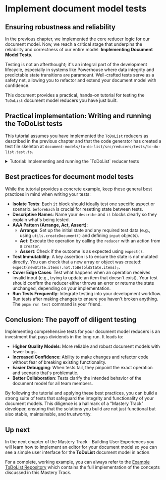# Implement document model tests

## Ensuring robustness and reliability

In the previous chapter, we implemented the core reducer logic for our document model. Now, we reach a critical stage that underpins the reliability and correctness of our entire model: **Implementing Document Model Tests**.

Testing is not an afterthought; it's an integral part of the development lifecycle, especially in systems like Powerhouse where data integrity and predictable state transitions are paramount. Well-crafted tests serve as a safety net, allowing you to refactor and extend your document model with confidence.

This document provides a practical, hands-on tutorial for testing the `ToDoList` document model reducers you have just built.

## Practical implementation: Writing and running the ToDoList tests

This tutorial assumes you have implemented the `ToDoList` reducers as described in the previous chapter and that the code generator has created a test file skeleton at `document-models/to-do-list/src/reducers/tests/to-do-list.test.ts`.

<details>
<summary>Tutorial: Implementing and running the `ToDoList` reducer tests</summary>

### 1. Implement the reducer tests

With the reducer logic in place, it's critical to test it. Navigate to the generated test file at `document-models/to-do-list/src/reducers/tests/to-do-list.test.ts` and replace its contents with the following test suite.

This suite tests each operation, verifying not only that the `items` array is correct, but also that our `stats` object is updated as expected and that the operation itself is recorded properly in the document's history.

```typescript
import utils from '../../gen/utils.js';
import { reducer } from '../../gen/reducer.js';
import * as creators from '../../gen/creators.js';
import { ToDoListDocument } from '../../gen/types.js';

describe('Todolist Operations', () => {
    let document: ToDoListDocument;

    beforeEach(() => {
        // REMARKS: We start with a fresh, empty document for each test.
        // The `createDocument` utility initializes the state with an empty 'items' array
        // and a 'stats' object with all counts set to 0.
        document = utils.createDocument();
    });

    it('should handle addTodoItem operation', () => {
        const input = { id: '1', text: 'Buy milk' };
        
        // REMARKS: We apply the 'addTodoItem' operation.
        const updatedDocument = reducer(document, creators.addTodoItem(input));

        // REMARKS: We verify the operation was recorded in the document's history.
        // Powerhouse records every operation in an array.
        expect(updatedDocument.operations.global).toHaveLength(1);
        expect(updatedDocument.operations.global[0].type).toBe('ADD_TODO_ITEM');
        // REMARKS: We also check that the input data and index are recorded correctly.
        expect(updatedDocument.operations.global[0].input).toStrictEqual(input);
        expect(updatedDocument.operations.global[0].index).toEqual(0);

        // REMARKS: Finally, we verify the state was updated according to our reducer logic.
        expect(updatedDocument.state.global.items).toHaveLength(1);
        expect(updatedDocument.state.global.stats.total).toBe(1);
        expect(updatedDocument.state.global.stats.unchecked).toBe(1);
    });

    it('should handle updateTodoItem operation', () => {
        // REMARKS: For an update, we first need to add an item.
        const addInput = { id: '1', text: 'Buy milk' };
        const updateInput = { id: '1', checked: true }; // We'll test checking the item.

        // REMARKS: Operations are applied sequentially to build up document state.
        const createdDocument = reducer(document, creators.addTodoItem(addInput));
        const updatedDocument = reducer(createdDocument, creators.updateTodoItem(updateInput));

        // REMARKS: Now we should have 2 operations in the history.
        expect(updatedDocument.operations.global).toHaveLength(2);
        expect(updatedDocument.operations.global[1].type).toBe('UPDATE_TODO_ITEM');
        expect(updatedDocument.operations.global[1].input).toStrictEqual(updateInput);
        
        // REMARKS: We check that the state reflects the update, including our stats.
        expect(updatedDocument.state.global.items[0].checked).toBe(true);
        expect(updatedDocument.state.global.stats.total).toBe(1);
        expect(updatedDocument.state.global.stats.unchecked).toBe(0);
        expect(updatedDocument.state.global.stats.checked).toBe(1);
    });

    it('should handle deleteTodoItem operation', () => {
        const addInput = { id: '1', text: 'Buy milk' };
        const deleteInput = { id: '1' };

        const createdDocument = reducer(document, creators.addTodoItem(addInput));
        const updatedDocument = reducer(createdDocument, creators.deleteTodoItem(deleteInput));

        // REMARKS: After deletion, we still have 2 operations in history,
        // but the items array is now empty and the stats are back to zero.
        expect(updatedDocument.operations.global).toHaveLength(2);
        expect(updatedDocument.operations.global[1].type).toBe('DELETE_TODO_ITEM');
        expect(updatedDocument.state.global.items).toHaveLength(0);
        expect(updatedDocument.state.global.stats.total).toBe(0);
        expect(updatedDocument.state.global.stats.unchecked).toBe(0);
    });
});
```

### 2. Run the tests

Now, run the tests from your project's root directory to verify your implementation.

```bash
pnpm run test
```

If all tests pass, you have successfully verified the core logic of your `ToDoList` document model. This ensures that the reducers you wrote behave exactly as expected.

</details>

## Best practices for document model tests

While the tutorial provides a concrete example, keep these general best practices in mind when writing your tests:

*   **Isolate Tests**: Each `it` block should ideally test one specific aspect or scenario. `beforeEach` is crucial for resetting state between tests.
*   **Descriptive Names**: Name your `describe` and `it` blocks clearly so they explain what's being tested.
*   **AAA Pattern (Arrange, Act, Assert)**:
    *   **Arrange**: Set up the initial state and any required test data (e.g., using `utils.createDocument()` and defining `input` objects).
    *   **Act**: Execute the operation by calling the `reducer` with an action from a `creator`.
    *   **Assert**: Check if the outcome is as expected using `expect()`.
*   **Test Immutability**: A key assertion is to ensure the state is not mutated directly. You can check that a new array or object was created: `expect(newState.items).not.toBe(oldState.items);`.
*   **Cover Edge Cases**: Test what happens when an operation receives invalid input (e.g., trying to update an item that doesn't exist). Your test should confirm the reducer either throws an error or returns the state unchanged, depending on your implementation.
*   **Run Tests Frequently**: Integrate testing into your development workflow. Run tests after making changes to ensure you haven't broken anything. The `pnpm run test` command is your friend.

## Conclusion: The payoff of diligent testing

Implementing comprehensive tests for your document model reducers is an investment that pays dividends in the long run. It leads to:

*   **Higher Quality Models**: More reliable and robust document models with fewer bugs.
*   **Increased Confidence**: Ability to make changes and refactor code without fear of breaking existing functionality.
*   **Easier Debugging**: When tests fail, they pinpoint the exact operation and scenario that's problematic.
*   **Better Collaboration**: Tests clarify the intended behavior of the document model for all team members.

By following the tutorial and applying these best practices, you can build a strong suite of tests that safeguard the integrity and functionality of your document models. This diligence is a hallmark of a "Mastery Track" developer, ensuring that the solutions you build are not just functional but also stable, maintainable, and trustworthy.

## Up next
In the next chapter of the Mastery Track - Building User Experiences you will learn how to implement an editor for your document model so you can see a simple user interface for the **ToDoList** document model in action.

For a complete, working example, you can always refer to the [Example ToDoList Repository](/academy/MasteryTrack/DocumentModelCreation/ExampleToDoListRepository) which contains the full implementation of the concepts discussed in this Mastery Track.